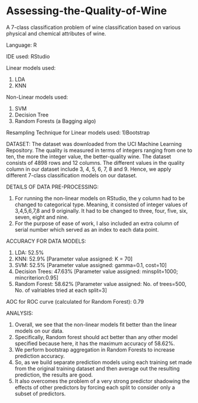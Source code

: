 # Assessing-the-Quality-of-Wine
A 7-class classification problem of wine classification based on various physical and chemical attributes of wine.

Language: R

IDE used: RStudio

Linear models used: 
1) LDA 
2) KNN

Non-Linear models used: 
1) SVM 
2) Decision Tree 
3) Random Forests (a Bagging algo)

Resampling Technique for Linear models used: 
1)Bootstrap

DATASET: 
The dataset was downloaded from the UCI Machine Learning Repository. 
The quality is measured in terms of integers ranging from one to ten, the more the integer value, the better-quality wine.
The dataset consists of 4898 rows and 12 columns.
The different values in the quality column in our dataset include 3, 4, 5, 6, 7, 8 and 9. Hence, we apply different 7-class classification models on our dataset.

DETAILS OF DATA PRE-PROCESSING:
1. For running the non-linear models on  RStudio, the y column had to be changed to categorical type. Meaning, it consisted of integer values of 3,4,5,6,7,8 and 9 originally. 
   It had   to be changed to three, four, five, six, seven, eight and nine.  
2. For the purpose of ease of work, I also included an extra column of serial number which served as an index to each data point.

ACCURACY FOR DATA MODELS:
1) LDA: 52.5% 
2) KNN: 52.9% [Parameter value assigned: K = 70]
3) SVM: 52.5% [Parameter value assigned: gamma=0.1, cost=10]
4) Decision Trees: 47.63% [Parameter value assigned: minsplit=1000; mincriterion:0.95]
5) Random Forest: 58.62% [Parameter value assigned: No. of trees=500, No. of valriables tried at each split=3]

AOC for ROC curve (calculated for Random Forest): 0.79

ANALYSIS:
1. Overall, we see that the non-linear models fit better than the linear models on our data.
2. Specifically, Random forest should act better than any other model specified because here, it has the maximum accuracy of 58.62%. 
3. We perform bootstrap aggregation in Random Forests to increase prediction accuracy.
4. So, as we build separate prediction models using each training set made from the original training dataset and then average out the resulting prediction, the results are good.
5. It also overcomes the problem of a very strong predictor shadowing the effects of other predictors by forcing each split to consider only a subset of predictors. 
